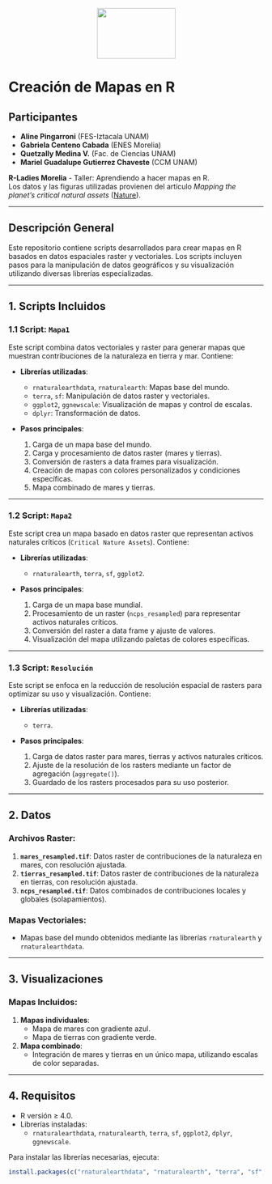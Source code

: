 <p align="center">
    <img src="R_Ladies_Morelia.png" style="width:155px;height:100px;">
</p>

# Creación de Mapas en R

## Participantes

- **Aline Pingarroni** (FES-Iztacala UNAM)  
- **Gabriela Centeno Cabada** (ENES Morelia)  
- **Quetzally Medina V.** (Fac. de Ciencias UNAM)  
- **Mariel Guadalupe Gutierrez Chaveste** (CCM UNAM)

**R-Ladies Morelia** - Taller: Aprendiendo a hacer mapas en R.  
Los datos y las figuras utilizadas provienen del artículo *Mapping the planet’s critical natural assets* ([Nature](https://www.nature.com/articles/s41559-022-01934-5)).

---

## Descripción General

Este repositorio contiene scripts desarrollados para crear mapas en R basados en datos espaciales raster y vectoriales. Los scripts incluyen pasos para la manipulación de datos geográficos y su visualización utilizando diversas librerías especializadas.

---

## 1. Scripts Incluidos

### 1.1 Script: `Mapa1`
Este script combina datos vectoriales y raster para generar mapas que muestran contribuciones de la naturaleza en tierra y mar. Contiene:

- **Librerías utilizadas**: 
  - `rnaturalearthdata`, `rnaturalearth`: Mapas base del mundo.
  - `terra`, `sf`: Manipulación de datos raster y vectoriales.
  - `ggplot2`, `ggnewscale`: Visualización de mapas y control de escalas.
  - `dplyr`: Transformación de datos.

- **Pasos principales**:
  1. Carga de un mapa base del mundo.
  2. Carga y procesamiento de datos raster (mares y tierras).
  3. Conversión de rasters a data frames para visualización.
  4. Creación de mapas con colores personalizados y condiciones específicas.
  5. Mapa combinado de mares y tierras.

---

### 1.2 Script: `Mapa2`
Este script crea un mapa basado en datos raster que representan activos naturales críticos (`Critical Nature Assets`). Contiene:

- **Librerías utilizadas**: 
  - `rnaturalearth`, `terra`, `sf`, `ggplot2`.

- **Pasos principales**:
  1. Carga de un mapa base mundial.
  2. Procesamiento de un raster (`ncps_resampled`) para representar activos naturales críticos.
  3. Conversión del raster a data frame y ajuste de valores.
  4. Visualización del mapa utilizando paletas de colores específicas.

---

### 1.3 Script: `Resolución`
Este script se enfoca en la reducción de resolución espacial de rasters para optimizar su uso y visualización. Contiene:

- **Librerías utilizadas**: 
  - `terra`.

- **Pasos principales**:
  1. Carga de datos raster para mares, tierras y activos naturales críticos.
  2. Ajuste de la resolución de los rasters mediante un factor de agregación (`aggregate()`).
  3. Guardado de los rasters procesados para su uso posterior.

---

## 2. Datos

### Archivos Raster:
1. **`mares_resampled.tif`**: Datos raster de contribuciones de la naturaleza en mares, con resolución ajustada.
2. **`tierras_resampled.tif`**: Datos raster de contribuciones de la naturaleza en tierras, con resolución ajustada.
3. **`ncps_resampled.tif`**: Datos combinados de contribuciones locales y globales (solapamientos).

### Mapas Vectoriales:
- Mapas base del mundo obtenidos mediante las librerías `rnaturalearth` y `rnaturalearthdata`.

---

## 3. Visualizaciones

### Mapas Incluidos:
1. **Mapas individuales**:
   - Mapa de mares con gradiente azul.
   - Mapa de tierras con gradiente verde.
2. **Mapa combinado**:
   - Integración de mares y tierras en un único mapa, utilizando escalas de color separadas.

---

## 4. Requisitos

- R versión ≥ 4.0.
- Librerías instaladas:
  - `rnaturalearthdata`, `rnaturalearth`, `terra`, `sf`, `ggplot2`, `dplyr`, `ggnewscale`.

Para instalar las librerías necesarias, ejecuta:
```R
install.packages(c("rnaturalearthdata", "rnaturalearth", "terra", "sf", "ggplot2", "dplyr", "ggnewscale"))

